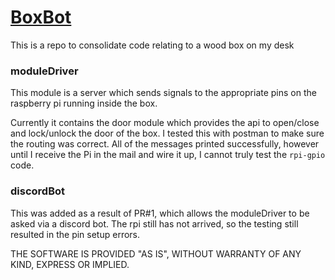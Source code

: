 # [BoxBot](https://calebgarrick.github.io/BoxBot/)
This is a repo to consolidate code relating to a wood box on my desk

### moduleDriver

This module is a server which sends signals to the appropriate pins on the raspberry pi running inside the box.

Currently it contains the door module which provides the api to open/close and lock/unlock the door of the box. I tested this with postman to make sure the routing was correct. All of the messages printed successfully, however until I receive the Pi in the mail and wire it up, I cannot truly test the `rpi-gpio` code.

### discordBot

This was added as a result of PR#1, which allows the moduleDriver to be asked via a discord bot. The rpi still has not arrived, so the testing still resulted in the pin setup errors.

THE SOFTWARE IS PROVIDED "AS IS", WITHOUT WARRANTY OF ANY KIND, EXPRESS OR IMPLIED.
